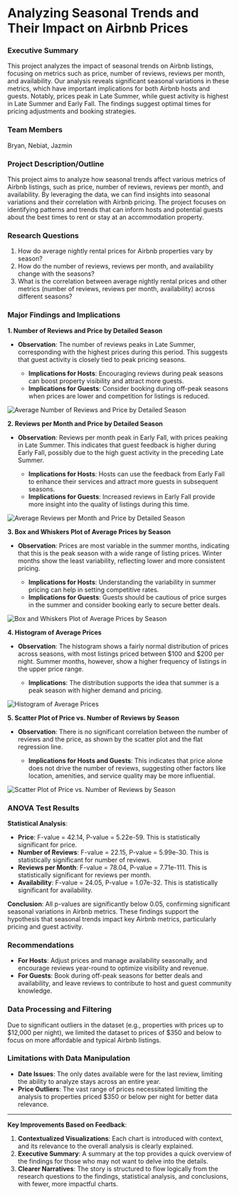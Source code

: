 
# Analyzing Seasonal Trends and Their Impact on Airbnb Prices

### Executive Summary
This project analyzes the impact of seasonal trends on Airbnb listings, focusing on metrics such as price, number of reviews, reviews per month, and availability. Our analysis reveals significant seasonal variations in these metrics, which have important implications for both Airbnb hosts and guests. Notably, prices peak in Late Summer, while guest activity is highest in Late Summer and Early Fall. The findings suggest optimal times for pricing adjustments and booking strategies.

### Team Members
Bryan, Nebiat, Jazmin

### Project Description/Outline
This project aims to analyze how seasonal trends affect various metrics of Airbnb listings, such as price, number of reviews, reviews per month, and availability. By leveraging the data, we can find insights into seasonal variations and their correlation with Airbnb pricing. The project focuses on identifying patterns and trends that can inform hosts and potential guests about the best times to rent or stay at an accommodation property.

### Research Questions
1. How do average nightly rental prices for Airbnb properties vary by season?
2. How do the number of reviews, reviews per month, and availability change with the seasons?
3. What is the correlation between average nightly rental prices and other metrics (number of reviews, reviews per month, availability) across different seasons?

### Major Findings and Implications
**1. Number of Reviews and Price by Detailed Season**

- **Observation**: The number of reviews peaks in Late Summer, corresponding with the highest prices during this period. This suggests that guest activity is closely tied to peak pricing seasons.
  
  - **Implications for Hosts**: Encouraging reviews during peak seasons can boost property visibility and attract more guests. 
  - **Implications for Guests**: Consider booking during off-peak seasons when prices are lower and competition for listings is reduced.

![Average Number of Reviews and Price by Detailed Season](Images/Average%20Number%20of%20Reviews%20&%20Price%20by%20Detailed%20Season.png)

**2. Reviews per Month and Price by Detailed Season**

- **Observation**: Reviews per month peak in Early Fall, with prices peaking in Late Summer. This indicates that guest feedback is higher during Early Fall, possibly due to the high guest activity in the preceding Late Summer.

  - **Implications for Hosts**: Hosts can use the feedback from Early Fall to enhance their services and attract more guests in subsequent seasons.
  - **Implications for Guests**: Increased reviews in Early Fall provide more insight into the quality of listings during this time.

![Average Reviews per Month and Price by Detailed Season](Images/Average%20Reviews%20per%20Month%20&%20Price%20by%20Detailed%20Season.png)

**3. Box and Whiskers Plot of Average Prices by Season**

- **Observation**: Prices are most variable in the summer months, indicating that this is the peak season with a wide range of listing prices. Winter months show the least variability, reflecting lower and more consistent pricing.

  - **Implications for Hosts**: Understanding the variability in summer pricing can help in setting competitive rates.
  - **Implications for Guests**: Guests should be cautious of price surges in the summer and consider booking early to secure better deals.

![Box and Whiskers Plot of Average Prices by Season](Images/box%20plot%20of%20average%20prices%20by%20season.png)

**4. Histogram of Average Prices**

- **Observation**: The histogram shows a fairly normal distribution of prices across seasons, with most listings priced between $100 and $200 per night. Summer months, however, show a higher frequency of listings in the upper price range.

  - **Implications**: The distribution supports the idea that summer is a peak season with higher demand and pricing.

![Histogram of Average Prices](Images/Histogram%20of%20Average%20Prices.png)

**5. Scatter Plot of Price vs. Number of Reviews by Season**

- **Observation**: There is no significant correlation between the number of reviews and the price, as shown by the scatter plot and the flat regression line.

  - **Implications for Hosts and Guests**: This indicates that price alone does not drive the number of reviews, suggesting other factors like location, amenities, and service quality may be more influential.

![Scatter Plot of Price vs. Number of Reviews by Season](Images/Scatterplot%20Price%20vs%20number%20of%20reviews.png)

### ANOVA Test Results
**Statistical Analysis**:
- **Price**: F-value = 42.14, P-value = 5.22e-59. This is statistically significant for price.
- **Number of Reviews**: F-value = 22.15, P-value = 5.99e-30. This is statistically significant for number of reviews.
- **Reviews per Month**: F-value = 78.04, P-value = 7.71e-111. This is statistically significant for reviews per month.
- **Availability**: F-value = 24.05, P-value = 1.07e-32. This is statistically significant for availability.

**Conclusion**: All p-values are significantly below 0.05, confirming significant seasonal variations in Airbnb metrics. These findings support the hypothesis that seasonal trends impact key Airbnb metrics, particularly pricing and guest activity.

### Recommendations
- **For Hosts**: Adjust prices and manage availability seasonally, and encourage reviews year-round to optimize visibility and revenue.
- **For Guests**: Book during off-peak seasons for better deals and availability, and leave reviews to contribute to host and guest community knowledge.

### Data Processing and Filtering
Due to significant outliers in the dataset (e.g., properties with prices up to $12,000 per night), we limited the dataset to prices of $350 and below to focus on more affordable and typical Airbnb listings.

### Limitations with Data Manipulation
- **Date Issues**: The only dates available were for the last review, limiting the ability to analyze stays across an entire year.
- **Price Outliers**: The vast range of prices necessitated limiting the analysis to properties priced $350 or below per night for better data relevance.

---

**Key Improvements Based on Feedback**:
1. **Contextualized Visualizations**: Each chart is introduced with context, and its relevance to the overall analysis is clearly explained.
2. **Executive Summary**: A summary at the top provides a quick overview of the findings for those who may not want to delve into the details.
3. **Clearer Narratives**: The story is structured to flow logically from the research questions to the findings, statistical analysis, and conclusions, with fewer, more impactful charts. 

